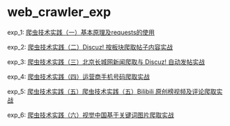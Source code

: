 # web_crawler_exp

exp_1: [爬虫技术实践（一）基本原理及requests的使用](https://oxsec.com/p/16)

exp_2: [爬虫技术实践（二）Discuz! 按板块爬取帖子内容实战](https://oxsec.com/p/17)

exp_3: [爬虫技术实践（三）北京长城网新闻爬取与 Discuz! 自动发帖实战](https://oxsec.com/p/18)

exp_4: [爬虫技术实践（四）运营商手机号码爬取实战](https://oxsec.com/p/19)

exp_5: [爬虫技术实践（五）爬虫技术实践（五）Bilibili 原创榜视频及评论爬取实战](https://oxsec.com/p/20)

exp_6: [爬虫技术实践（六）视觉中国基于关键词图片爬取实战](https://oxsec.com/p/21)



